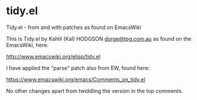 # tidy.el
Tidy.el - from and with patches as found on EmacsWiki

This is Tidy.el by Kahlil (Kal) HODGSON <dorge@tpg.com.au> as found on
the EmacsWiki, here:

http://www.emacswiki.org/elisp/tidy.el

I have applied the "parse" patch also from EW, found here:

https://www.emacswiki.org/emacs/Comments_on_tidy.el

No other changes apart from twiddling the version in the top comments.
